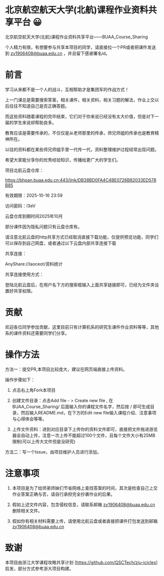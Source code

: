 # 北京航空航天大学(北航)课程作业资料共享平台 😀

北京航空航天大学(北航)课程作业资料共享平台——BUAA_Course_Sharing

个人精力有限，有想要参与共享本项目的同学，请直接拉一个PR或者把课件发送到 zy1906408@buaa.edu.cn ，并且留下感谢署名id。

# 前言
学习从来都不是一个人的战斗，互相帮助才是集团军的作战方式！

上一门课总是需要搜索答案，相关课件，相关资料，相关习题的解法，作业上交以后往往不知道自己是否正确答题。

而这些资料随着课程的完毕结束，它们对于你来说已经没有太大价值，但是对下一届的学生来说却帮助良多。

教育应该是需要传承的，不仅仅是从老师那里的传承，师兄师姐的传承也是教育精神所在。

以往的资料都在某些师兄师姐手里一代传一代，资料整理维护过程经常出现问题。

希望大家能分享你的优秀经验知识，传播给更广大的学生们。

项目北航云盘仓库：

https://bhpan.buaa.edu.cn:443/link/DB38BD0FA4C4BE0726B82033ED578B85

有效期限：2025-10-16 23:59

访问密码：I3eV

云盘仓库到期时间2025年10月

部分课件因为隐私问题只有云盘仓库有。

请注意北航云盘的http共享方式已经取消直接下载功能，仅提供预览功能，同学们可以保存到自己网盘，或者通过以下云盘内部共享连接下载

共享连接：

AnyShare://Iaoceot/资料统计

共享连接使用方式：

登陆北航云盘后，在用户名下方的搜索框输入上面共享链接即可，已经为文件夹设置好共享权限。

# 贡献
欢迎各位同学参加贡献，这里目前只有计算机系的研究生课件作业资料等等，其他系的课件资料还需要同学们分享。

# 操作方法
方法一：提交PR,本项目比较庞大，建议在网页端直接上传资料。

操作步骤如下：

1. 点击右上角Fork本项目

2. 创建文件目录：点击Add file - > Create new file , 在 BUAA_Course_Sharing/ 后面输入你的课程文件名字，然后按 / 即可生成目录，然后输入README.md，在下方的Edit new file输入课程介绍、注意事项与心得体会等等。

3. 上传文件资料：进到对应目录下上传你的资料文件即可，直接把文件拖进游览器会自动上传，注意一次上传不能超过100个文件，且每个文件大小有25MB限制(可以上传大文件但是没研究)

方法二：写一个Issue，由项目维护人员进行添加。


# 注意事项
1. 本项目是为了给师弟师妹们节省网络上查找答案的时间，其次是检查自己上交作业答案正确与否，请自行承担完全抄袭作业的后果。

2. 假如上述文件内容，包含侵权信息，请联系邮箱   zy1906408@buaa.edu.cn   删除相关文件。

3. 假如你有相关材料需要上传，请使用北航云盘或者直接把课件打包发送到邮箱   zy1906408@buaa.edu.cn

# 致谢
本项目由浙江大学课程攻略共享计划 [https://github.com/QSCTech/zju-icicles] 启发，部分方式参考浙大项目构建。
